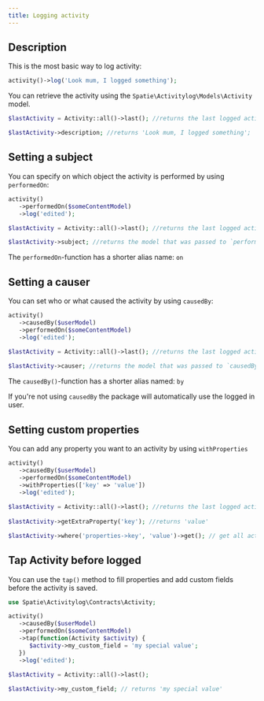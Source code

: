 ```yaml
---
title: Logging activity
---
```


## Description

This is the most basic way to log activity:

```php
activity()->log('Look mum, I logged something');
```

You can retrieve the activity using the `Spatie\Activitylog\Models\Activity` model.

```php
$lastActivity = Activity::all()->last(); //returns the last logged activity

$lastActivity->description; //returns 'Look mum, I logged something';
```

## Setting a subject

You can specify on which object the activity is performed by using `performedOn`:

```php
activity()
   ->performedOn($someContentModel)
   ->log('edited');

$lastActivity = Activity::all()->last(); //returns the last logged activity

$lastActivity->subject; //returns the model that was passed to `performedOn`;
```

The `performedOn`-function has a shorter alias name: `on`

## Setting a causer

You can set who or what caused the activity by using `causedBy`:

```php
activity()
   ->causedBy($userModel)
   ->performedOn($someContentModel)
   ->log('edited');
   
$lastActivity = Activity::all()->last(); //returns the last logged activity

$lastActivity->causer; //returns the model that was passed to `causedBy`;   
```

The `causedBy()`-function has a shorter alias named: `by`

If you're not using `causedBy` the package will automatically use the logged in user.

## Setting custom properties

You can add any property you want to an activity by using `withProperties`

```php
activity()
   ->causedBy($userModel)
   ->performedOn($someContentModel)
   ->withProperties(['key' => 'value'])
   ->log('edited');
   
$lastActivity = Activity::all()->last(); //returns the last logged activity
   
$lastActivity->getExtraProperty('key'); //returns 'value' 

$lastActivity->where('properties->key', 'value')->get(); // get all activity where the `key` custom property is 'value'
```

## Tap Activity before logged

You can use the `tap()` method to fill properties and add custom fields before the activity is saved.

```php
use Spatie\Activitylog\Contracts\Activity;

activity()
   ->causedBy($userModel)
   ->performedOn($someContentModel)
   ->tap(function(Activity $activity) {
      $activity->my_custom_field = 'my special value';
   })
   ->log('edited');
   
$lastActivity = Activity::all()->last();

$lastActivity->my_custom_field; // returns 'my special value'
```

